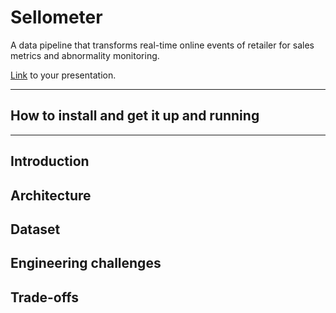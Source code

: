 # Sellometer

A data pipeline that transforms real-time online events of retailer for sales metrics and abnormality monitoring.

[Link](#) to your presentation.

<hr/>

## How to install and get it up and running


<hr/>

## Introduction

## Architecture

## Dataset

## Engineering challenges

## Trade-offs
